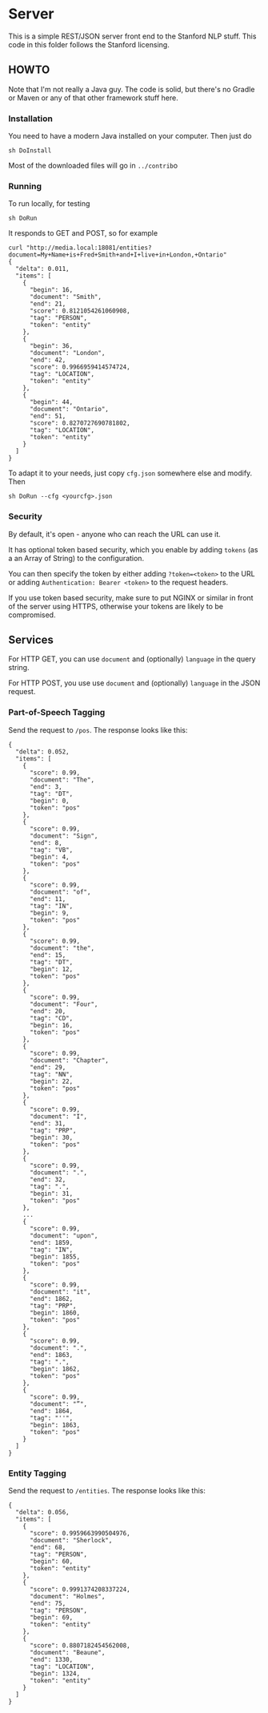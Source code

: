 # Server

This is a simple REST/JSON server front end to the Stanford NLP stuff.
This code in this folder follows the Stanford licensing.

## HOWTO

Note that I'm not really a Java guy. The code is solid, but there's
no Gradle or Maven or any of that other framework stuff here. 

### Installation

You need to have a modern Java installed on your computer.
Then just do

    sh DoInstall

Most of the downloaded files will go in `../contrib`o

### Running

To run locally, for testing

    sh DoRun

It responds to GET and POST, so for example

    curl "http://media.local:18081/entities?document=My+Name+is+Fred+Smith+and+I+live+in+London,+Ontario"
    {
      "delta": 0.011,
      "items": [
        {
          "begin": 16,
          "document": "Smith",
          "end": 21,
          "score": 0.8121054261060908,
          "tag": "PERSON",
          "token": "entity"
        },
        {
          "begin": 36,
          "document": "London",
          "end": 42,
          "score": 0.9966959414574724,
          "tag": "LOCATION",
          "token": "entity"
        },
        {
          "begin": 44,
          "document": "Ontario",
          "end": 51,
          "score": 0.8270727690781802,
          "tag": "LOCATION",
          "token": "entity"
        }
      ]
    }

To adapt it to your needs, just copy `cfg.json`
somewhere else and modify. Then

    sh DoRun --cfg <yourcfg>.json

### Security

By default, it's open - anyone who can reach the URL can use it.

It has optional token based security, which you enable by adding
`tokens` (as a an Array of String) to the configuration.

You can then specify the token by either adding `?token=<token>`
to the URL or adding `Authentication: Bearer <token>` to the
request headers.

If you use token based security, make sure to put NGINX or similar
in front of the server using HTTPS, otherwise your tokens are 
likely to be compromised. 

## Services

For HTTP GET, you can use `document` and (optionally) `language`
in the query string.

For HTTP POST, you use use `document` and (optionally) `language`
in the JSON request.

### Part-of-Speech Tagging
    
Send the request to `/pos`. The response looks like this:

    {
      "delta": 0.052,
      "items": [
        {
          "score": 0.99,
          "document": "The",
          "end": 3,
          "tag": "DT",
          "begin": 0,
          "token": "pos"
        },
        {
          "score": 0.99,
          "document": "Sign",
          "end": 8,
          "tag": "VB",
          "begin": 4,
          "token": "pos"
        },
        {
          "score": 0.99,
          "document": "of",
          "end": 11,
          "tag": "IN",
          "begin": 9,
          "token": "pos"
        },
        {
          "score": 0.99,
          "document": "the",
          "end": 15,
          "tag": "DT",
          "begin": 12,
          "token": "pos"
        },
        {
          "score": 0.99,
          "document": "Four",
          "end": 20,
          "tag": "CD",
          "begin": 16,
          "token": "pos"
        },
        {
          "score": 0.99,
          "document": "Chapter",
          "end": 29,
          "tag": "NN",
          "begin": 22,
          "token": "pos"
        },
        {
          "score": 0.99,
          "document": "I",
          "end": 31,
          "tag": "PRP",
          "begin": 30,
          "token": "pos"
        },
        {
          "score": 0.99,
          "document": ".",
          "end": 32,
          "tag": ".",
          "begin": 31,
          "token": "pos"
        },
        ...
        {
          "score": 0.99,
          "document": "upon",
          "end": 1859,
          "tag": "IN",
          "begin": 1855,
          "token": "pos"
        },
        {
          "score": 0.99,
          "document": "it",
          "end": 1862,
          "tag": "PRP",
          "begin": 1860,
          "token": "pos"
        },
        {
          "score": 0.99,
          "document": ".",
          "end": 1863,
          "tag": ".",
          "begin": 1862,
          "token": "pos"
        },
        {
          "score": 0.99,
          "document": "”",
          "end": 1864,
          "tag": "''",
          "begin": 1863,
          "token": "pos"
        }
      ]
    }


### Entity Tagging

Send the request to `/entities`. The response looks like this:

    {
      "delta": 0.056,
      "items": [
        {
          "score": 0.9959663990504976,
          "document": "Sherlock",
          "end": 68,
          "tag": "PERSON",
          "begin": 60,
          "token": "entity"
        },
        {
          "score": 0.9991374208337224,
          "document": "Holmes",
          "end": 75,
          "tag": "PERSON",
          "begin": 69,
          "token": "entity"
        },
        {
          "score": 0.8807182454562008,
          "document": "Beaune",
          "end": 1330,
          "tag": "LOCATION",
          "begin": 1324,
          "token": "entity"
        }
      ]
    }


